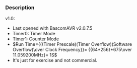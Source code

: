 ### Description

v1.0:
- Last opened with BascomAVR v2.0.7.5
- Timer0: Timer Mode
- Timer1: Counter Mode
- $Run Time={{(Timer Prescale)(Timer Overflow)(Software Overflow)\over Clock Frequency}}= {{64*256}*675\over 11.059200MHz}= 1S$
- It's just for exercise and not commercial. 

